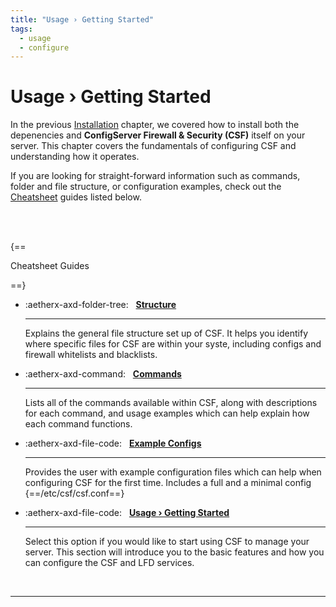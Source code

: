 ```yaml
---
title: "Usage › Getting Started"
tags:
  - usage
  - configure
---
```


# Usage › Getting Started

In the previous [Installation](../install/dependencies.md) chapter, we covered how to install both the depenencies and **ConfigServer Firewall & Security (CSF)** itself on your server. This chapter covers the fundamentals of configuring CSF and understanding how it operates. 

If you are looking for straight-forward information such as commands, folder and file structure, or configuration examples, check out the [Cheatsheet](./cheatsheet/home.md) guides listed below.

<br />
<br />

{==

Cheatsheet Guides

==}

<div class="grid cards" markdown>

-   :aetherx-axd-folder-tree: &nbsp; __[Structure](../usage/cheatsheet/structure.md)__

    ---

    Explains the general file structure set up of CSF. 
    It helps you identify where specific files for 
    CSF are within your syste, including configs and 
    firewall whitelists and blacklists.

-   :aetherx-axd-command: &nbsp; __[Commands](../usage/cheatsheet/commands.md)__

    ---

    Lists all of the commands available within CSF, 
    along with descriptions for each command, and 
    usage examples which can help explain how each
    command functions.

-   :aetherx-axd-file-code: &nbsp; __[Example Configs](../usage/cheatsheet/conf.md)__

    ---

    Provides the user with example configuration 
    files which can help when configuring CSF for
    the first time. Includes a full and a minimal
    config {==/etc/csf/csf.conf==}

-   :aetherx-axd-file-code: &nbsp; __[Usage › Getting Started](../usage/getting-started.md)__

    ---

    Select this option if you would like to start 
    using CSF to manage your server. This section
    will introduce you to the basic features and
    how you can configure the CSF and LFD services.

</div>

<br />

---

<br />
